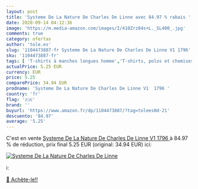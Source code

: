 ```yaml
---
layout: post
title: 'Systeme De La Nature De Charles De Linne avec 84.97 % rabais '
date: 2020-09-14 04:12:36
image: 'https://m.media-amazon.com/images/I/410Zrz84s+L._SL400_.jpg'
comments: true
category: ofertas
author: 'tole.es'
slug: '1104473887-fr Systeme De La Nature De Charles De Linne V1 1796'
sku: '1104473887-fr'
tags: [ 'T-shirts à manches longues homme','T-shirts, polos et chemises homme','Vêtements','Vêtements homme', ]
actualPrice: 5.25 EUR
currency: EUR
price: 5.25
comparePrice: 34.94 EUR
prodname: 'Systeme De La Nature De Charles De Linne V1  1796 '
country: 'fr'
flag: '🇫🇷'
brand: ''
buyurl: 'https://www.amazon.fr/dp/1104473887/?tag=tolees0d-21'
descuento: '84.97'
average: '5.25'
---
```


C'est en vente [Systeme De La Nature De Charles De Linne V1  1796 ](https://www.amazon.fr/dp/1104473887/?tag=tolees0d-21)  à  84.97 % de réduction, prix final  5.25 EUR (original: 34.94 EUR) ici:

[![Systeme De La Nature De Charles De Linne](https://m.media-amazon.com/images/I/410Zrz84s+L._SL400_.jpg)](https://www.amazon.fr/dp/1104473887/?tag=tolees0d-21)

ℹ️:


[🛒 Achète-le!!](https://www.amazon.fr/dp/1104473887/?tag=tolees0d-21)

